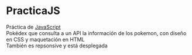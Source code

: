 # PracticaJS
 Práctica de [JavaScript](../index.html) <br>
 Pokédex que consulta a un API la información de los pokemon, con diseño en CSS y maquetación en HTML <br>
 También es repsonsive y está desplegada
